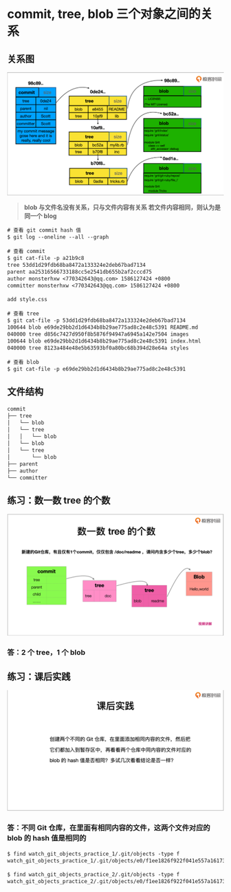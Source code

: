 # commit, tree, blob 三个对象之间的关系

## 关系图

![git-objects-1/Untitled.png](images/git-objects-1.png)

> **blob 与文件名没有关系，只与文件内容有关系
> 若文件内容相同，则认为是同一个 blog**

```shell
# 查看 git commit hash 值
$ git log --oneline --all --graph

# 查看 commit
$ git cat-file -p a21b9c8
tree 53dd1d29fdb68ba8472a133324e2deb67bad7134
parent aa25316566733188cc5e2541db655b2af2cccd75
author monsterhxw <770342643@qq.com> 1586127424 +0800
committer monsterhxw <770342643@qq.com> 1586127424 +0800

add style.css

# 查看 tree
$ git cat-file -p 53dd1d29fdb68ba8472a133324e2deb67bad7134
100644 blob e69de29bb2d1d6434b8b29ae775ad8c2e48c5391 README.md
040000 tree d856c7427d950f8b5876f94947a6945a142e7504 images
100644 blob e69de29bb2d1d6434b8b29ae775ad8c2e48c5391 index.html
040000 tree 8123a484e48e5b63593bf0a80bc68b394d28e64a styles

# 查看 blob
$ git cat-file -p e69de29bb2d1d6434b8b29ae775ad8c2e48c5391
```

## 文件结构

```shell
commit
├── tree
│   └── blob
│   └── tree
│   │   └── blob
│   └── blob
│   └── tree
│       └── blob
├── parent
├── author
└── committer
```

## 练习：数一数 tree 的个数

![git-objects-2](images/git-objects-2.png)

### 答：2 个 tree，1 个 blob

## 练习：课后实践

![git-objects-3](images/git-objects-3.png)

### 答：不同 Git 仓库，在里面有相同内容的文件，这两个文件对应的 blob 的 hash 值是相同的

```shell
$ find watch_git_objects_practice_1/.git/objects -type f
watch_git_objects_practice_1/.git/objects/e0/f1ee1826f922f041e557a16173f2a93835825e

$ find watch_git_objects_practice_2/.git/objects -type f
watch_git_objects_practice_2/.git/objects/e0/f1ee1826f922f041e557a16173f2a93835825e
```
